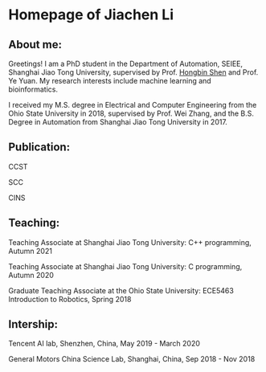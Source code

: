 # Homepage of Jiachen Li

## About me: 

Greetings! I am a PhD student in the Department of Automation, SEIEE, Shanghai Jiao Tong University, supervised by Prof. [Hongbin Shen](http://www.csbio.sjtu.edu.cn/) and Prof. Ye Yuan. My research interests include machine learning and bioinformatics.

I received my M.S. degree in Electrical and Computer Engineering from the Ohio State University in 2018, supervised by Prof. Wei Zhang, and the B.S. Degree in Automation from Shanghai Jiao Tong University in 2017.

## Publication: 
CCST

SCC

CINS

## Teaching: 
Teaching Associate at Shanghai Jiao Tong University: C++ programming, Autumn 2021

Teaching Associate at Shanghai Jiao Tong University: C programming, Autumn 2020

Graduate Teaching Associate at the Ohio State University: ECE5463 Introduction to Robotics, Spring 2018

## Intership:
Tencent AI lab, Shenzhen, China, May 2019 - March 2020

General Motors China Science Lab, Shanghai, China, Sep 2018 - Nov 2018


